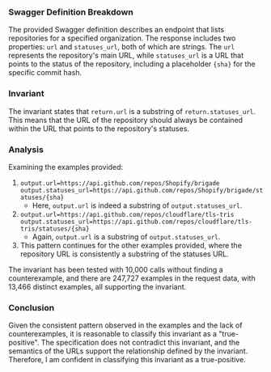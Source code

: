 ### Swagger Definition Breakdown
The provided Swagger definition describes an endpoint that lists repositories for a specified organization. The response includes two properties: `url` and `statuses_url`, both of which are strings. The `url` represents the repository's main URL, while `statuses_url` is a URL that points to the status of the repository, including a placeholder `{sha}` for the specific commit hash.

### Invariant
The invariant states that `return.url` is a substring of `return.statuses_url`. This means that the URL of the repository should always be contained within the URL that points to the repository's statuses.

### Analysis
Examining the examples provided:
1. `output.url=https://api.github.com/repos/Shopify/brigade` 
   `output.statuses_url=https://api.github.com/repos/Shopify/brigade/statuses/{sha}`
   - Here, `output.url` is indeed a substring of `output.statuses_url`.
2. `output.url=https://api.github.com/repos/cloudflare/tls-tris` 
   `output.statuses_url=https://api.github.com/repos/cloudflare/tls-tris/statuses/{sha}`
   - Again, `output.url` is a substring of `output.statuses_url`.
3. This pattern continues for the other examples provided, where the repository URL is consistently a substring of the statuses URL.

The invariant has been tested with 10,000 calls without finding a counterexample, and there are 247,727 examples in the request data, with 13,466 distinct examples, all supporting the invariant. 

### Conclusion
Given the consistent pattern observed in the examples and the lack of counterexamples, it is reasonable to classify this invariant as a "true-positive". The specification does not contradict this invariant, and the semantics of the URLs support the relationship defined by the invariant. Therefore, I am confident in classifying this invariant as a true-positive.
